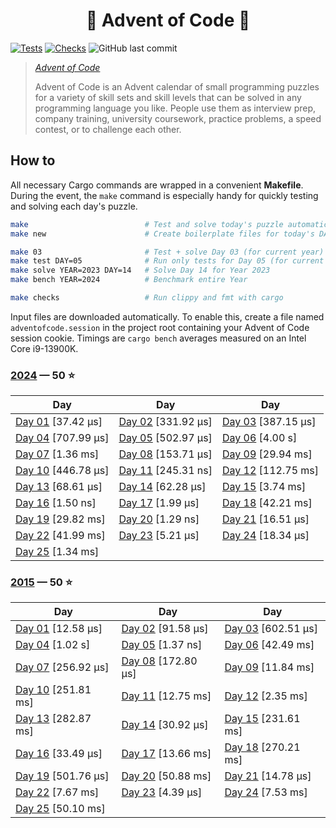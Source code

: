 <h1 align="center">
  🎄 Advent of Code 🎄
</h1>

[![Tests](https://github.com/tonigineer/advent-of-code/actions/workflows/tests.yml/badge.svg)](https://github.com/tonigineer/advent-of-code/actions/workflows/tests.yml) [![Checks](https://github.com/tonigineer/advent-of-code/actions/workflows/checks.yml/badge.svg)](https://github.com/tonigineer/advent-of-code/actions/workflows/checks.yml) ![GitHub last commit](https://img.shields.io/github/last-commit/tonigineer/advent-of-code)

> <cite> [Advent of Code](https://adventofcode.com/)
>
> Advent of Code is an Advent calendar of small programming puzzles for a variety of skill sets and skill levels that can be solved in any programming language you like. People use them as interview prep, company training, university coursework, practice problems, a speed contest, or to challenge each other.</cite>

## How to

All necessary Cargo commands are wrapped in a convenient **Makefile**. During the event, the `make` command is especially handy for quickly testing and solving each day's puzzle.

```bash
make                          # Test and solve today's puzzle automatically
make new                      # Create boilerplate files for today's DAY and YEAR

make 03                       # Test + solve Day 03 (for current year)
make test DAY=05              # Run only tests for Day 05 (for current year)
make solve YEAR=2023 DAY=14   # Solve Day 14 for Year 2023
make bench YEAR=2024          # Benchmark entire Year

make checks                   # Run clippy and fmt with cargo
```

Input files are downloaded automatically. To enable this, create a file named
`adventofcode.session` in the project root containing your Advent of Code session
cookie. Timings are `cargo bench` averages measured on an Intel Core i9-13900K.

### [2024](https://adventofcode.com/2024) — 50 ⭐

| Day                                         | Day                                         | Day                                         |
| ------------------------------------------- | ------------------------------------------- | ------------------------------------------- |
| [Day 01](src/year2024/day01.rs) [37.42 µs]  | [Day 02](src/year2024/day02.rs) [331.92 µs] | [Day 03](src/year2024/day03.rs) [387.15 µs] |
| [Day 04](src/year2024/day04.rs) [707.99 µs] | [Day 05](src/year2024/day05.rs) [502.97 µs] | [Day 06](src/year2024/day06.rs) [4.00 s]    |
| [Day 07](src/year2024/day07.rs) [1.36 ms]   | [Day 08](src/year2024/day08.rs) [153.71 µs] | [Day 09](src/year2024/day09.rs) [29.94 ms]  |
| [Day 10](src/year2024/day10.rs) [446.78 µs] | [Day 11](src/year2024/day11.rs) [245.31 ns] | [Day 12](src/year2024/day12.rs) [112.75 ms] |
| [Day 13](src/year2024/day13.rs) [68.61 µs]  | [Day 14](src/year2024/day14.rs) [62.28 µs]  | [Day 15](src/year2024/day15.rs) [3.74 ms]   |
| [Day 16](src/year2024/day16.rs) [1.50 ns]   | [Day 17](src/year2024/day17.rs) [1.99 µs]   | [Day 18](src/year2024/day18.rs) [42.21 ms]  |
| [Day 19](src/year2024/day19.rs) [29.82 ms]  | [Day 20](src/year2024/day20.rs) [1.29 ns]   | [Day 21](src/year2024/day21.rs) [16.51 µs]  |
| [Day 22](src/year2024/day22.rs) [41.99 ms]  | [Day 23](src/year2024/day23.rs) [5.21 µs]   | [Day 24](src/year2024/day24.rs) [18.34 µs]  |
| [Day 25](src/year2024/day25.rs) [1.34 ms]   |                                             |                                             |



### [2015](https://adventofcode.com/2015) — 50 ⭐

| Day                                         | Day                                         | Day                                         |
| ------------------------------------------- | ------------------------------------------- | ------------------------------------------- |
| [Day 01](src/year2015/day01.rs) [12.58 µs]  | [Day 02](src/year2015/day02.rs) [91.58 µs]  | [Day 03](src/year2015/day03.rs) [602.51 µs] |
| [Day 04](src/year2015/day04.rs) [1.02 s]    | [Day 05](src/year2015/day05.rs) [1.37 ns]   | [Day 06](src/year2015/day06.rs) [42.49 ms]  |
| [Day 07](src/year2015/day07.rs) [256.92 µs] | [Day 08](src/year2015/day08.rs) [172.80 µs] | [Day 09](src/year2015/day09.rs) [11.84 ms]  |
| [Day 10](src/year2015/day10.rs) [251.81 ms] | [Day 11](src/year2015/day11.rs) [12.75 ms]  | [Day 12](src/year2015/day12.rs) [2.35 ms]   |
| [Day 13](src/year2015/day13.rs) [282.87 ms] | [Day 14](src/year2015/day14.rs) [30.92 µs]  | [Day 15](src/year2015/day15.rs) [231.61 ms] |
| [Day 16](src/year2015/day16.rs) [33.49 µs]  | [Day 17](src/year2015/day17.rs) [13.66 ms]  | [Day 18](src/year2015/day18.rs) [270.21 ms] |
| [Day 19](src/year2015/day19.rs) [501.76 µs] | [Day 20](src/year2015/day20.rs) [50.88 ms]  | [Day 21](src/year2015/day21.rs) [14.78 µs]  |
| [Day 22](src/year2015/day22.rs) [7.67 ms]   | [Day 23](src/year2015/day23.rs) [4.39 µs]   | [Day 24](src/year2015/day24.rs) [7.53 ms]   |
| [Day 25](src/year2015/day25.rs) [50.10 ms]  |                                             |                                             |

